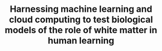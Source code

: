 ---
tags: ['grant']
agency: NSF
awardeeName: Vinci-Booher            Sophia
coPDPI:
- Franco  Pestilli
expDate: 08/31/2022
id: '2004877'
piFirstName: Sophia
piLastName: Vinci-Booher
startDate: 2020-09
title: Harnessing machine learning and cloud computing to test biological models of
  the role of white matter in human learning
external_url: 'https://www.nsf.gov/awardsearch/showAward?AWD_ID=2004877'
---